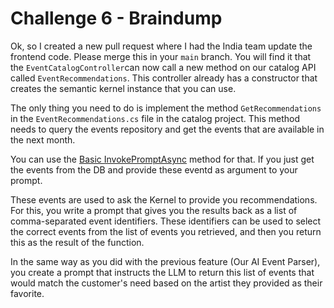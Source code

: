 

# Challenge 6 - Braindump

Ok, so I created a new pull request where I had the India team update the frontend code. Please merge this in your `main` branch. You will find it that the `EventCatalogController`can now call a new method on our catalog API called `EventRecommendations`. This controller already has a constructor that creates the semantic kernel instance that you can use.

The only thing you need to do is implement the method `GetRecommendations` in the `EventRecommendations.cs` file in the catalog project. This method needs to query the events repository and get the events that are available in the next month.

You can use the [Basic InvokePromptAsync](https://learn.microsoft.com/en-us/semantic-kernel/prompts/your-first-prompt?tabs=Csharp) method for that. If you just get the events from the DB and provide these eventd as argument to your prompt.

These events are used to ask the Kernel to provide you recommendations. For this, you write a prompt that gives you the results back as a list of comma-separated event identifiers. These identifiers can be used to select the correct events from the list of events you retrieved, and then you return this as the result of the function.

In the same way as you did with the previous feature (Our AI Event Parser), you create a prompt that instructs the LLM to return this list of events that would match the customer's need based on the artist they provided as their favorite.

